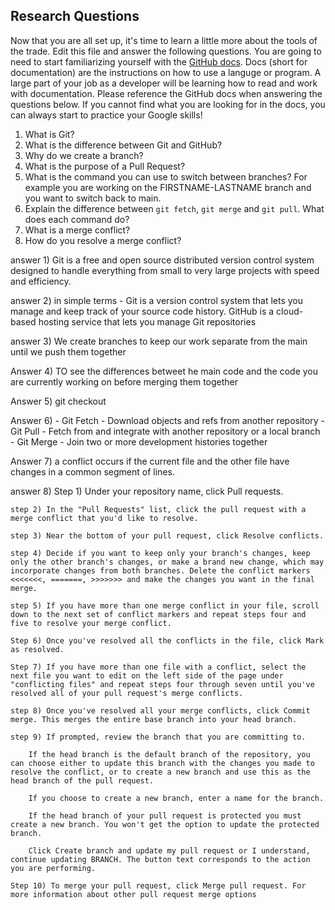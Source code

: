 ## Research Questions 

Now that you are all set up, it's time to learn a little more about the tools of the trade. Edit this file and answer the following questions. You are going to need to start familiarizing yourself with the [GitHub docs](https://docs.github.com/en). Docs (short for documentation) are the instructions on how to use a languge or program. A large part of your job as a developer will be learning how to read and work with documentation. Please reference the GitHub docs when answering the questions below. If you cannot find what you are looking for in the docs, you can always start to practice your Google skills!

1. What is Git?
2. What is the difference between Git and GitHub?
3. Why do we create a branch?
4. What is the purpose of a Pull Request?
5. What is the command you can use to switch between branches? For example you are working on the FIRSTNAME-LASTNAME branch and you want to switch back to main.
6. Explain the difference between `git fetch`, `git merge` and `git pull`. What does each command do?
7. What is a merge conflict?
8. How do you resolve a merge conflict?

answer 1) Git is a free and open source distributed version control system designed to handle everything from small to very large projects with speed and efficiency.

answer 2) in simple terms -  Git is a version control system that lets you manage and keep track of your source code history. GitHub is a cloud-based hosting service that lets you manage Git repositories

answer 3) We create branches to keep our work separate from the main until we push them together

Answer 4) TO see the differences betweet he main code and the code you are currently working on before merging them together

Answer 5) git checkout

Answer 6)
    - Git Fetch - Download objects and refs from another repository
    - Git Pull - Fetch from and integrate with another repository or a local branch
    - Git Merge -  Join two or more development histories together

Answer 7) a conflict occurs if the current file and the other file have changes in a common segment of lines.

answer 8)
    Step 1) Under your repository name, click  Pull requests.
    
    step 2) In the "Pull Requests" list, click the pull request with a merge conflict that you'd like to resolve.
    
    step 3) Near the bottom of your pull request, click Resolve conflicts.
    
    step 4) Decide if you want to keep only your branch's changes, keep only the other branch's changes, or make a brand new change, which may incorporate changes from both branches. Delete the conflict markers <<<<<<<, =======, >>>>>>> and make the changes you want in the final merge.
    
    step 5) If you have more than one merge conflict in your file, scroll down to the next set of conflict markers and repeat steps four and five to resolve your merge conflict.
    
    Step 6) Once you've resolved all the conflicts in the file, click Mark as resolved.
    
    Step 7) If you have more than one file with a conflict, select the next file you want to edit on the left side of the page under "conflicting files" and repeat steps four through seven until you've resolved all of your pull request's merge conflicts.
    
    step 8) Once you've resolved all your merge conflicts, click Commit merge. This merges the entire base branch into your head branch.
    
    step 9) If prompted, review the branch that you are committing to.
    
        If the head branch is the default branch of the repository, you can choose either to update this branch with the changes you made to resolve the conflict, or to create a new branch and use this as the head branch of the pull request.

        If you choose to create a new branch, enter a name for the branch.
    
        If the head branch of your pull request is protected you must create a new branch. You won't get the option to update the protected branch.
    
        Click Create branch and update my pull request or I understand, continue updating BRANCH. The button text corresponds to the action you are performing.

    Step 10) To merge your pull request, click Merge pull request. For more information about other pull request merge options  